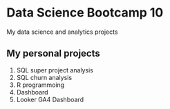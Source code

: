 # Data Science Bootcamp 10
My data science and analytics projects

## My personal projects

1. SQL super project analysis
2. SQL churn analysis
3. R programmoing
4. Dashboard
5. Looker GA4 Dashboard
